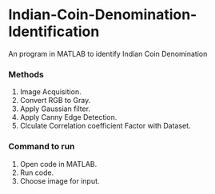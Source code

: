 # Indian-Coin-Denomination-Identification
An program in MATLAB to identify Indian Coin Denomination

### Methods
1. Image Acquisition.
2. Convert RGB to Gray.
3. Apply Gaussian filter.
4. Apply Canny Edge Detection.
5. Clculate Correlation coefficient Factor with Dataset.

### Command to run
1. Open code in MATLAB.
2. Run code.
3. Choose image for input.
